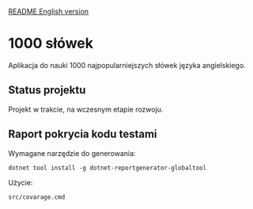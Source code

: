 [README English version](README.en.md)

# 1000 słówek
Aplikacja do nauki 1000 najpopularniejszych słówek języka angielskiego.

## Status projektu
Projekt w trakcie, na wczesnym etapie rozwoju.

## Raport pokrycia kodu testami 

Wymagane narzędzie do generowania:

```
dotnet tool install -g dotnet-reportgenerator-globaltool
```

Użycie:
```
src/covarage.cmd
```
